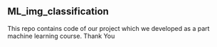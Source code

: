 ## ML_img_classification
This repo contains code of our project which we developed as a part machine learning course. 
Thank You

